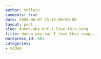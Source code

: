 ```yaml
---
author: tolleiv
comments: true
date: 2008-06-07 15:45:00+00:00
layout: post
slug: dunno-why-but-i-love-this-song
title: dunno why but I love this song...
wordpress_id: 603
categories:
- video
---
```



